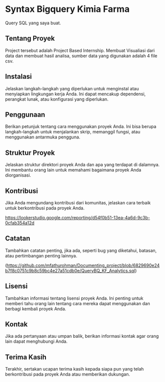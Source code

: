 # Syntax Bigquery Kimia Farma 

Query SQL yang saya buat.

## Tentang Proyek

Project tersebut adalah Project Based Internship. Membuat Visualiasi dari data dan membuat hasil analisa, sumber data yang digunakan adalah 4 file csv.


## Instalasi

Jelaskan langkah-langkah yang diperlukan untuk menginstal atau menyiapkan lingkungan kerja Anda. Ini dapat mencakup dependensi, perangkat lunak, atau konfigurasi yang diperlukan.

## Penggunaan

Berikan petunjuk tentang cara menggunakan proyek Anda. Ini bisa berupa langkah-langkah untuk menjalankan skrip, memanggil fungsi, atau menggunakan antarmuka pengguna.

## Struktur Proyek

Jelaskan struktur direktori proyek Anda dan apa yang terdapat di dalamnya. Ini membantu orang lain untuk memahami bagaimana proyek Anda diorganisasi.

## Kontribusi

Jika Anda mengundang kontribusi dari komunitas, jelaskan cara terbaik untuk berkontribusi pada proyek Anda.


https://lookerstudio.google.com/reporting/d54f0b51-13ea-4a6d-9c3b-0cfab354a12d


## Catatan

Tambahkan catatan penting, jika ada, seperti bug yang diketahui, batasan, atau pertimbangan penting lainnya.

(https://github.com/mfathurohman/Documenting_project/blob/6829690e24b7f8c0751c9b8c59bc4e27a51cdb0e/QueryBQ_KF_Analytics.sql)


## Lisensi

Tambahkan informasi tentang lisensi proyek Anda. Ini penting untuk memberi tahu orang lain tentang cara mereka dapat menggunakan dan berbagi kembali proyek Anda.

## Kontak

Jika ada pertanyaan atau umpan balik, berikan informasi kontak agar orang lain dapat menghubungi Anda.

## Terima Kasih

Terakhir, sertakan ucapan terima kasih kepada siapa pun yang telah berkontribusi pada proyek Anda atau memberikan dukungan.


